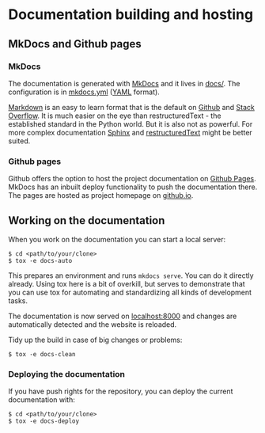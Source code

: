 # Documentation building and hosting

## MkDocs and Github pages

### MkDocs

The documentation is generated with [MkDocs](http://www.mkdocs.org/) and it lives in [docs/](https://github.com/obestwalter/mau-mau/tree/master/docs/). The configuration is in [mkdocs.yml](https://github.com/obestwalter/mau-mau/blob/master/mkdocs.yml) ([YAML](https://en.wikipedia.org/wiki/YAML) format).

[Markdown](https://en.wikipedia.org/wiki/Markdown) is an easy to learn format that is the default on [Github](https://guides.github.com/features/mastering-markdown/) and [Stack Overflow](http://stackoverflow.com/editing-help). It is much easier on the eye than restructuredText - the established standard in the Python world. But it is also not as powerful. For more complex documentation [Sphinx](http://www.sphinx-doc.org) and [restructuredText](http://www.sphinx-doc.org/en/stable/rest.html) might be better suited.

### Github pages

Github offers the option to host the project documentation on [Github Pages](https://pages.github.com/). MkDocs has an inbuilt deploy functionality to push the documentation there. The pages are hosted as project homepage on [github.io](http://obestwalter.github.io/mau-mau/).

## Working on the documentation

When you work on the documentation you can start a local server:

    $ cd <path/to/your/clone>
    $ tox -e docs-auto
    
This prepares an environment and runs `mkdocs serve`. You can do it directly already. Using tox here is a bit of overkill, but serves to demonstrate that you can use tox for automating and standardizing all kinds of development tasks. 

The documentation is now served on [localhost:8000](http://localhost:8000/) and changes are automatically detected and the website is reloaded.

Tidy up the build in case of big changes or problems:

    $ tox -e docs-clean
    
### Deploying the documentation

If you have push rights for the repository, you can deploy the current documentation with:

    $ cd <path/to/your/clone>
    $ tox -e docs-deploy
